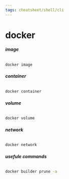 ```yaml
---
tags: cheatsheet/shell/cli
---
```


# docker

###### __image__
```bash
docker image
```

###### __container__
```bash
docker container
```

###### __volume__
```bash
docker volume
```

###### __network__
```bash
docker network
```

###### __usefule commands__
```bash
docker builder prune -a
```
